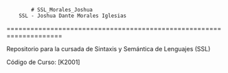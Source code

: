 			# SSL_Morales_Joshua
		SSL - Joshua Dante Morales Iglesias
====================================================================

Repositorio para la cursada de Sintaxis y Semántica de Lenguajes (SSL)

Código de Curso: [K2001]
